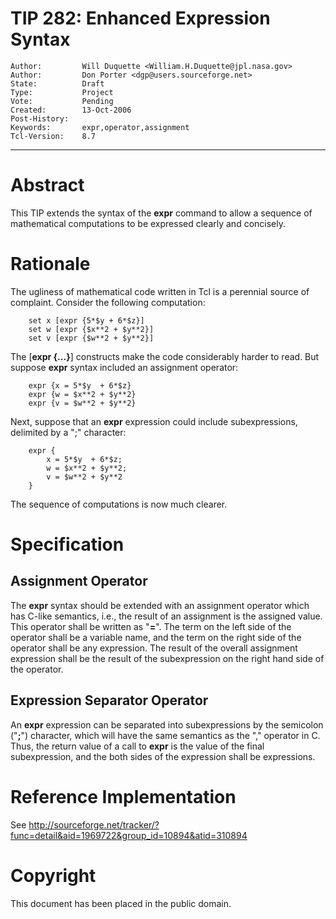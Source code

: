 # TIP 282: Enhanced Expression Syntax
	Author:         Will Duquette <William.H.Duquette@jpl.nasa.gov>
	Author:         Don Porter <dgp@users.sourceforge.net>
	State:          Draft
	Type:           Project
	Vote:           Pending
	Created:        13-Oct-2006
	Post-History:   
	Keywords:       expr,operator,assignment
	Tcl-Version:    8.7
-----

# Abstract

This TIP extends the syntax of the **expr** command to allow a sequence of
mathematical computations to be expressed clearly and concisely.

# Rationale

The ugliness of mathematical code written in Tcl is a perennial source of
complaint. Consider the following computation:

	    set x [expr {5*$y + 6*$z}]
	    set w [expr {$x**2 + $y**2}]
	    set v [expr {$w**2 + $y**2}]

The [**expr {...}**] constructs make the code considerably harder to read.
But suppose **expr** syntax included an assignment operator:

	    expr {x = 5*$y  + 6*$z}
	    expr {w = $x**2 + $y**2}
	    expr {v = $w**2 + $y**2}

Next, suppose that an **expr** expression could include subexpressions,
delimited by a ";" character:

	    expr {
	        x = 5*$y  + 6*$z;
	        w = $x**2 + $y**2;
	        v = $w**2 + $y**2
	    }

The sequence of computations is now much clearer.

# Specification

## Assignment Operator

The **expr** syntax should be extended with an assignment operator which has
C-like semantics, i.e., the result of an assignment is the assigned value.
This operator shall be written as "**=**". The term on the left side of the
operator shall be a variable name, and the term on the right side of the
operator shall be any expression. The result of the overall assignment
expression shall be the result of the subexpression on the right hand side of
the operator.

## Expression Separator Operator

An **expr** expression can be separated into subexpressions by the semicolon
\("**;**"\) character, which will have the same semantics as the "," operator
in C. Thus, the return value of a call to **expr** is the value of the final
subexpression, and the both sides of the expression shall be expressions.

# Reference Implementation

See <http://sourceforge.net/tracker/?func=detail&aid=1969722&group_id=10894&atid=310894> 

# Copyright

This document has been placed in the public domain.

